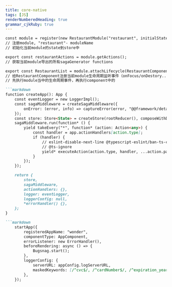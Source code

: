 ```yaml
---
title: core-native 
tags: [JS]
renderNumberedHeading: true
grammar_cjkRuby: true
---
```


```markdown
const module = register(new RestaurantModule("restaurant", initialState));
// 注册module, "restaurant"- moduleName 
// 初始化当前module的state到store中

export const restaurantActions = module.getActions();
// 获取当前module导出的所有sagaGenerator functions

export const RestaurantList = module.attachLifecycle(RestaurantComponent);
// 给RestaurantComponent注册当前module生命周期监听事件（onFocus/onDestory..., 一些api的异步操作）
// 先执行module当中的生命周期事件，再执行component中的

```markdown
function createApp(): App {
    const eventLogger = new LoggerImpl();
    const sagaMiddleware = createSagaMiddleware({
        onError: (error, info) => captureError(error, "@@framework/detached-saga", {extraStacktrace: info.sagaStack}),
    });
    const store: Store<State> = createStore(rootReducer(), composeWithDevTools(applyMiddleware(sagaMiddleware)));
    sagaMiddleware.run(function* () {
        yield takeEvery("*", function* (action: Action<any>) {
            const handler = app.actionHandlers[action.type];
            if (handler) {
                // eslint-disable-next-line @typescript-eslint/ban-ts-comment
                // @ts-ignore
                yield* executeAction(action.type, handler, ...action.payload);
            }
        });
    });

    return {
        store,
        sagaMiddleware,
        actionHandlers: {},
        logger: eventLogger,
        loggerConfig: null,
        *errorHandler() {},
    };
}
```

```markdown
```markdown
    startApp({
        registeredAppName: "wonder",
        componentType: AppComponent,
        errorListener: new ErrorHandler(),
        beforeRendering: async () => {
            Bugsnag.start();
        },
        loggerConfig: {
            serverURL: appConfig.logServerURL,
            maskedKeywords: [/^cvc$/, /^cardNumber$/, /^expiration_year$/, /^expiration_month$/, /^expirationDate$/],
        },
    });
``````